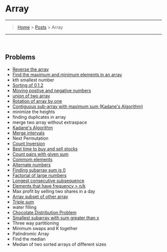 # Array
---
> [Home](../index.md) > [Posts](../posts.md) > Array
---

<br>

## Problems

* [Reverse the array](reverse_array.cpp)
* [Find the maximum and minimum elements in an array](findminmax.cpp)
* kth smallest number
* [Sorting of 0,1,2](sort012.cpp)
* [Moving postive and negative numbers](moving_neg_pos_numbers.cpp)
* [union of two array](union_of_two_array.cpp)
* [Rotation of array by one](rotation_of_array_one.cpp)
* [Contiguous sub-array with maximum sum (Kadane's Algorithm)](max_sum_of_subarray.cpp)
* minimize the heights
* finding duplicates in array
* merge two array without extraspace
* [Kadane's Algorithm](max_sum_of_subarray.cpp)
* [Merge intervals](merge_intervals.cpp)
* Next Permutation
* [Count Inversion](count_inversion.cpp)
* [Best time to buy and sell stocks](best_time_to_buyandsell_stocks.cpp)
* [Count pairs with given sum](count_pairs_with_given_sum.cpp)
* [Commom elements](commom_elements.cpp)
* [Alternate numbers](alternate_numbers.cpp)
* [Finding subarray sum is 0](subarray_sum_is_0.cpp)
* [Factorial of large numbers](factorial.cpp)
* [Longest consecutive subsequence](longest_subsequence.cpp)
* [Elements that have frequency > n/k](https://www.geeksforgeeks.org/given-an-array-of-of-size-n-finds-all-the-elements-that-appear-more-than-nk-times/)
* Max profit by selling two shares in a day
* [Array subset of other array](array_subarray.cpp)
* [Triple sum ](triplet_sum.cpp)
* water filling
* [Chocolate Distribution Problem](chocolate_distribution.cpp)
* [Smallest subarray with sum greater than x](Smallest_subarray_with_sum_greater_than_x.pp)
* Three way partitioning
* Minimum swaps and K together
* Palindromic Array
* Find the median
* Median of two sorted arrays of different sizes






